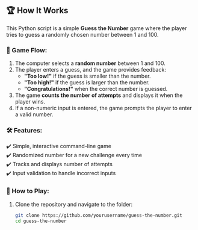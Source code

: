 ## 🏆 How It Works  
This Python script is a simple **Guess the Number** game where the player tries to guess a randomly chosen number between 1 and 100.  

### 🔢 Game Flow:
1. The computer selects a **random number** between 1 and 100.
2. The player enters a guess, and the game provides feedback:
   - **"Too low!"** if the guess is smaller than the number.
   - **"Too high!"** if the guess is larger than the number.
   - **"Congratulations!"** when the correct number is guessed.
3. The game **counts the number of attempts** and displays it when the player wins.
4. If a non-numeric input is entered, the game prompts the player to enter a valid number.

### 🛠 Features:
✔️ Simple, interactive command-line game  
✔️ Randomized number for a new challenge every time  
✔️ Tracks and displays number of attempts  
✔️ Input validation to handle incorrect inputs  

### 🚀 How to Play:
1. Clone the repository and navigate to the folder:
   ```sh
   git clone https://github.com/yourusername/guess-the-number.git
   cd guess-the-number
